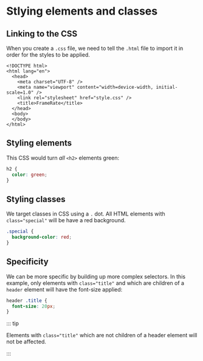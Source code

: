 # Stlying elements and classes

<Vimeo id="915145501" />

## Linking to the CSS

When you create a `.css` file, we need to tell the `.html` file to import it in
order for the styles to be applied.

```html{6}
<!DOCTYPE html>
<html lang="en">
  <head>
    <meta charset="UTF-8" />
    <meta name="viewport" content="width=device-width, initial-scale=1.0" />
    <link rel="stylesheet" href="style.css" />
    <title>FrameRate</title>
  </head>
  <body>
  </body>
</html>
```

## Styling elements

This CSS would turn _all_ `<h2>` elements green:

```css
h2 {
  color: green;
}
```

## Styling classes

We target classes in CSS using a `.` dot. All HTML elements with
`class="special"` will be have a red background.

```css
.special {
  background-color: red;
}
```

## Specificity

We can be more specific by building up more complex selectors. In this example,
only elements with `class="title"` and which are children of a `header` element
will have the font-size applied:

```css
header .title {
  font-size: 20px;
}
```

::: tip

Elements with `class="title"` which are not children of a header element will
not be affected.

:::
